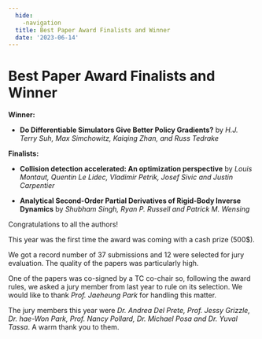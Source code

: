 ```yaml
---
  hide:
    -navigation
  title: Best Paper Award Finalists and Winner
  date: '2023-06-14'
---
```


# Best Paper Award Finalists and Winner

**Winner:**

- **Do Differentiable Simulators Give Better Policy Gradients?** by *H.J. Terry Suh, Max Simchowitz, Kaiqing Zhan, and Russ Tedrake*

**Finalists:**

- **Collision detection accelerated: An optimization perspective** by *Louis Montaut, Quentin Le Lidec, Vladimir Petrik, Josef Sivic and Justin Carpentier*

- **Analytical Second-Order Partial Derivatives of Rigid-Body Inverse Dynamics** by *Shubham Singh, Ryan P. Russell and Patrick M. Wensing*

Congratulations to all the authors!

This year was the first time the award was coming with a cash prize (500$).

We got a record number of 37 submissions and 12 were selected for jury evaluation. The quality of the papers was particularly high.

One of the papers was co-signed by a TC co-chair so, following the award rules, we asked a jury member from last year to rule on its selection. We would like to thank *Prof. Jaeheung Park* for handling this matter.

The jury members this year were *Dr. Andrea Del Prete, Prof. Jessy Grizzle, Dr. hae-Won Park, Prof. Nancy Pollard, Dr. Michael Posa and Dr. Yuval Tassa*. A warm thank you to them.


